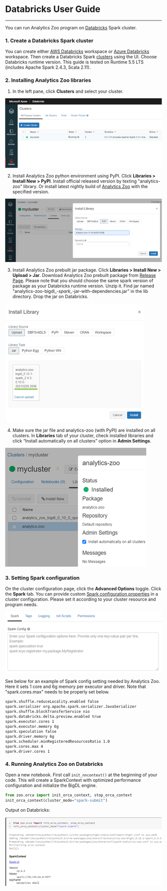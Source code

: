 # Databricks User Guide

---

You can run Analytics Zoo program on [Databricks](https://databricks.com/) Spark cluster.

### **1. Create a Databricks Spark cluster**

You can create either [AWS Databricks](https://docs.databricks.com/getting-started/try-databricks.html) workspace or [Azure Databricks](https://docs.microsoft.com/en-us/azure/azure-databricks/) workspace. Then create a Databricks Spark [clusters](https://docs.databricks.com/clusters/create.html) using the UI. Choose Databricks runtime version. This guide is tested on Runtime 5.5 LTS (includes Apache Spark 2.4.3, Scala 2.11).

### **2. Installing Analytics Zoo libraries**

1. In the left pane, click **Clusters** and select your cluster.

![Pic1](./images/Databricks1.PNG)

2. Install Analytics Zoo python environment using PyPI. Click **Libraries > Install New > PyPI**. Install official released version by texting "analytics-zoo" library. Or install latest nightly build of [Analytics Zoo](https://pypi.org/project/analytics-zoo/#history) with the specified version.

![Pic2](./images/Databricks2.PNG)

3. Install Analytics Zoo prebuilt jar package. Click **Libraries > Install New > Upload > Jar**. Download Analytics Zoo prebuilt package from [Release Page](../release.md). Please note that you should choose the same spark version of package as your Databricks runtime version. Unzip it. Find jar named "analytics-zoo-bigdl_*-spark_*-jar-with-dependencies.jar" in the lib directory. Drop the jar on Databricks.

![Pic3](./images/Databricks3.PNG)

4. Make sure the jar file and analytics-zoo (with PyPI) are installed on all clusters. In **Libraries** tab of your cluster, check installed libraries and click “Install automatically on all clusters” option in **Admin Settings**.

![Pic4](./images/Databricks4.PNG)

### **3. Setting Spark configuration**

On the cluster configuration page, click the **Advanced Options** toggle. Click the **Spark** tab. You can provide custom [Spark configuration properties](https://spark.apache.org/docs/latest/configuration.html) in a cluster configuration. Please set it according to your cluster resource and program needs.

![Pic5](./images/Databricks5.PNG)

See below for an example of Spark config setting needed by Analytics Zoo. Here it sets 1 core and 6g memory per executor and driver. Note that "spark.cores.max" needs to be properly set below.

```
spark.shuffle.reduceLocality.enabled false
spark.serializer org.apache.spark.serializer.JavaSerializer
spark.shuffle.blockTransferService nio
spark.databricks.delta.preview.enabled true
spark.executor.cores 1
spark.executor.memory 6g
spark.speculation false
spark.driver.memory 6g
spark.scheduler.minRegisteredResourcesRatio 1.0
spark.cores.max 4
spark.driver.cores 1
```

### **4. Running Analytics Zoo on Databricks**

Open a new notebook. First call `init_nncontext()` at the beginning of your code. This will create a SparkContext with optimized performance configuration and initialize the BigDL engine.

```python
from zoo.orca import init_orca_context, stop_orca_context
init_orca_context(cluster_mode="spark-submit")
```

Output on Databricks:

![Pic6](./images/Databricks6.PNG)

